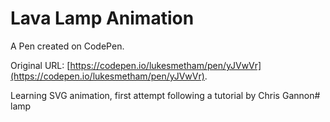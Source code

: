 # Lava Lamp Animation

A Pen created on CodePen.

Original URL: [https://codepen.io/lukesmetham/pen/yJVwVr](https://codepen.io/lukesmetham/pen/yJVwVr).

Learning SVG animation, first attempt following a tutorial by Chris Gannon# lamp

